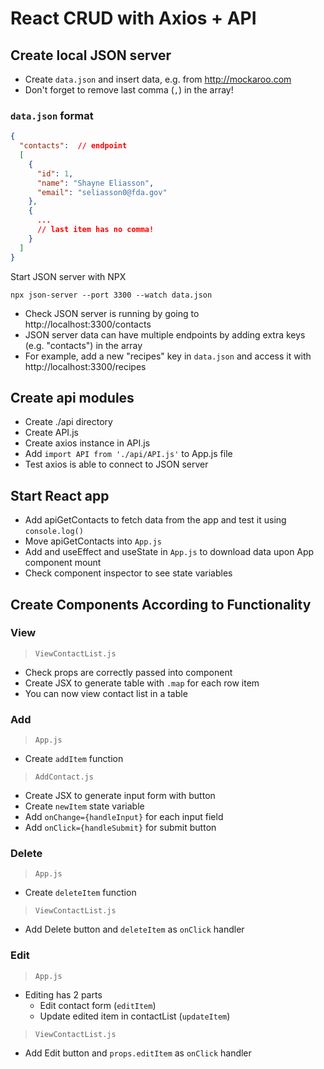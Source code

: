 # React CRUD with Axios + API

## Create local JSON server
- Create `data.json` and insert data, e.g. from http://mockaroo.com 
- Don't forget to remove last comma (`,`) in the array!
### `data.json` format
```json
{
  "contacts":  // endpoint
  [
    {
      "id": 1, 
      "name": "Shayne Eliasson",
      "email": "seliasson0@fda.gov"
    },
    {
      ...
      // last item has no comma!
    }  
  ]
}
```
Start JSON server with NPX
```
npx json-server --port 3300 --watch data.json
```
- Check JSON server is running by going to http://localhost:3300/contacts
- JSON server data can have multiple endpoints by adding extra keys (e.g. "contacts") in the array
- For example, add a new "recipes" key in `data.json` and access it with http://localhost:3300/recipes 

## Create api modules
- Create ./api directory
- Create API.js
- Create axios instance in API.js
- Add `import API from './api/API.js'` to App.js file
- Test axios is able to connect to JSON server

## Start React app
- Add apiGetContacts to fetch data from the app and test it using `console.log()`
- Move apiGetContacts into `App.js`
- Add and useEffect and useState in `App.js` to download data upon App component mount
- Check component inspector to see state variables

## Create Components According to Functionality

### View
> `ViewContactList.js`
- Check props are correctly passed into component
- Create JSX to generate table with `.map` for each row item
- You can now view contact list in a table

### Add
> `App.js`
- Create `addItem` function
> `AddContact.js`
- Create JSX to generate input form with button
- Create `newItem` state variable
- Add `onChange={handleInput}` for each input field
- Add `onClick={handleSubmit}` for submit button

### Delete
> `App.js`
- Create `deleteItem` function
> `ViewContactList.js`
- Add Delete button and `deleteItem` as `onClick` handler

### Edit
> `App.js`
- Editing has 2 parts
  - Edit contact form (`editItem`)
  - Update edited item in contactList (`updateItem`)
> `ViewContactList.js`
- Add Edit button and `props.editItem` as `onClick` handler

